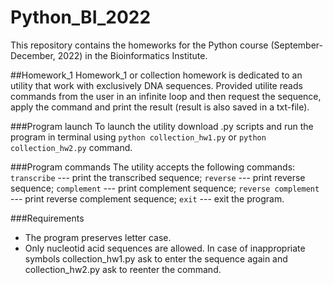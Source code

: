 # Python_BI_2022
This repository contains the homeworks for the Python course (September-December, 2022) in the Bioinformatics Institute. 

##Homework_1
Homework_1 or collection homework is dedicated to an utility that work with exclusively DNA sequences. Provided utilite reads commands from the user in an infinite loop
and then request the sequence, apply the command and print the result (result is also saved in a txt-file). 

###Program launch
To launch the utility download .py scripts and run the program in terminal using `python collection_hw1.py` or `python collection_hw2.py` command. 

###Program commands
The utility accepts the following commands: 
`transcribe` --- print the transcribed sequence;
`reverse` --- print reverse sequence;
`complement` --- print complement sequence;
`reverse complement` --- print reverse complement sequence;
`exit` --- exit the program. 

###Requirements
- The program preserves letter case.
- Only nucleotid acid sequences are allowed. In case of inappropriate symbols collection_hw1.py ask to enter the sequence again and collection_hw2.py ask to reenter
the command. 
